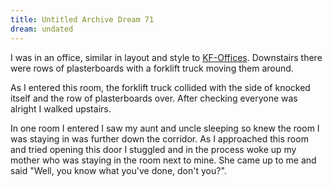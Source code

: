 ```yaml
---
title: Untitled Archive Dream 71
dream: undated
---
```


I was in an office, similar in layout and style to [KF-Offices](https://killingfloormod.fandom.com/wiki/KF-Offices). Downstairs there were rows of plasterboards with a forklift truck moving them around.

As I entered this room, the forklift truck collided with the side of knocked itself and the row of plasterboards over. After checking everyone was alright I walked upstairs.

In one room I entered I saw my aunt and uncle sleeping so knew the room I was staying in was further down the corridor. As I approached this room and tried opening this door I stuggled and in the process woke up my mother who was staying in the room next to mine. She came up to me and said "Well, you know what you've done, don't you?".